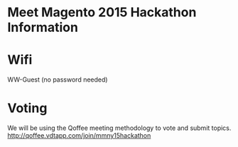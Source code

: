 # Meet Magento 2015 Hackathon Information

# Wifi
WW-Guest (no password needed)

# Voting
We will be using the Qoffee meeting methodology to vote and submit topics.
http://qoffee.vdtapp.com/join/mmny15hackathon


